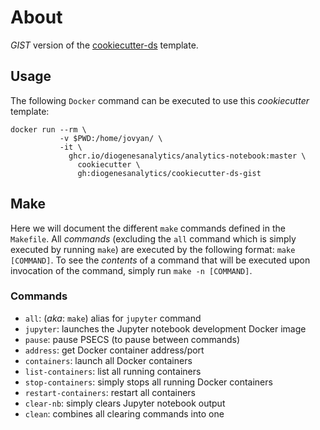 # About
*GIST* version of the
[cookiecutter-ds](https://github.com/DiogenesAnalytics/cookiecutter-ds)
template.

## Usage
The following `Docker` command can be executed to use this *cookiecutter*
template:
```
docker run --rm \
           -v $PWD:/home/jovyan/ \
           -it \
             ghcr.io/diogenesanalytics/analytics-notebook:master \
               cookiecutter \
               gh:diogenesanalytics/cookiecutter-ds-gist
```

## Make
Here we will document the different `make` commands defined in the `Makefile`.
All *commands* (excluding the `all` command which is simply executed by
running `make`) are executed by the following format: `make [COMMAND]`. To see
the *contents* of a command that will be executed upon invocation of the
command, simply run `make -n [COMMAND]`.

### Commands
+ `all`: (*aka*: `make`) alias for `jupyter` command
+ `jupyter`: launches the Jupyter notebook development Docker image
+ `pause`: pause PSECS (to pause between commands)
+ `address`: get Docker container address/port
+ `containers`: launch all Docker containers
+ `list-containers`: list all running containers
+ `stop-containers`: simply stops all running Docker containers
+ `restart-containers`: restart all containers
+ `clear-nb`: simply clears Jupyter notebook output
+ `clean`: combines all clearing commands into one
